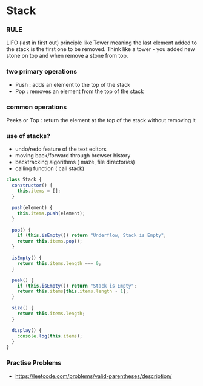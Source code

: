 # Stack

### RULE

LIFO (last in first out) principle like Tower meaning the last element added to the stack is the first one to be removed. Think like a tower - you added new stone on top and when remove a stone from top.

### two primary operations

- Push : adds an element to the top of the stack
- Pop : removes an element from the top of the stack

### common operations

Peeks or Top : return the element at the top of the stack without removing it

### use of stacks?

- undo/redo feature of the text editors
- moving back/forward through browser history
- backtracking algorithms ( maze, file directories)
- calling function ( call stack)

```js
class Stack {
  constructor() {
    this.items = [];
  }

  push(element) {
    this.items.push(element);
  }

  pop() {
    if (this.isEmpty()) return "Underflow, Stack is Empty";
    return this.items.pop();
  }

  isEmpty() {
    return this.items.length === 0;
  }

  peek() {
    if (this.isEmpty()) return "Stack is Empty";
    return this.items[this.items.length - 1];
  }

  size() {
    return this.items.length;
  }

  display() {
    console.log(this.items);
  }
}
```

### Practise Problems

- https://leetcode.com/problems/valid-parentheses/description/

